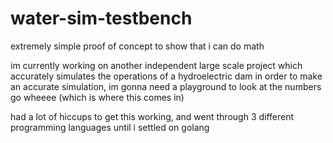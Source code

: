 # water-sim-testbench
extremely simple proof of concept to show that i can do math

im currently working on another independent large scale project which accurately simulates the operations of a hydroelectric dam
in order to make an accurate simulation, im gonna need a playground to look at the numbers go wheeee (which is where this comes in)

had a lot of hiccups to get this working, and went through 3 different programming languages until i settled on golang
